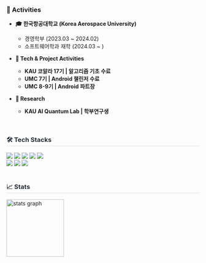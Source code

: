 ### 📖 Activities

* **🎓 한국항공대학교 (Korea Aerospace University)**
    * 경영학부 (2023.03 ~ 2024.02)
    * 소프트웨어학과 재학 (2024.03 ~ )

* **🚀 Tech & Project Activities**
    * **KAU 코알라 17기 | 알고리즘 기초 수료**
    * **UMC 7기 | Android 챌린저 수료**
    * **UMC 8-9기 | Android 파트장**

* **🔬 Research**
    * **KAU AI Quantum Lab | 학부연구생**

</div> <br>
    <div style="text-align: left;">
    <h3 style="border-bottom: 1px solid #d8dee4; color: #282d33;"> 🛠️ Tech Stacks </h3>
    <div style="margin: ; text-align: left;" "text-align: left;"> <img src="https://img.shields.io/badge/Android-3DDC84?style=for-the-badge&logo=Android&logoColor=white">
          <img src="https://img.shields.io/badge/C-A8B9CC?style=for-the-badge&logo=C&logoColor=white">
          <img src="https://img.shields.io/badge/C++-00599C?style=for-the-badge&logo=C%2B%2B&logoColor=white">
          <img src="https://img.shields.io/badge/Discord-5865F2?style=for-the-badge&logo=Discord&logoColor=white">
          <img src="https://img.shields.io/badge/Git-F05032?style=for-the-badge&logo=Git&logoColor=white">
          <br/><img src="https://img.shields.io/badge/Github-181717?style=for-the-badge&logo=Github&logoColor=white">
          <img src="https://img.shields.io/badge/Notion-000000?style=for-the-badge&logo=Notion&logoColor=white">
          <img src="https://img.shields.io/badge/Python-3776AB?style=for-the-badge&logo=Python&logoColor=white">
          </div>
    </div> <br>
    <div style="text-align: left;">
    <h3 style="border-bottom: 1px solid #d8dee4; color: #282d33;"> 📈 Stats </h3>
</div> 
    <div align="left">
  <img src="https://github-readme-stats-three-rose-88.vercel.app/api?username=answjddn0607&hide_title=false&hide_rank=false&show_icons=true&include_all_commits=true&count_private=true&disable_animations=false&theme=gruvbox_light&locale=en&hide_border=false&order=1" height="150" alt="stats graph" />
</div>

    
